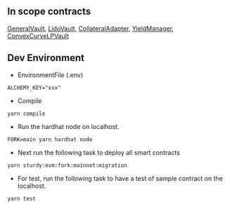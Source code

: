 ## In scope contracts

[GeneralVault](https://github.com/sturdyfi/code4rena-may-2022/blob/main/contracts/protocol/vault/GeneralVault.sol), [LidoVault](https://github.com/sturdyfi/code4rena-may-2022/blob/main/contracts/protocol/vault/ethereum/LidoVault.sol), [CollateralAdapter](https://github.com/sturdyfi/code4rena-may-2022/blob/main/contracts/protocol/lendingpool/CollateralAdapter.sol), [YieldManager](https://github.com/sturdyfi/code4rena-may-2022/blob/main/contracts/protocol/vault/YieldManager.sol), [ConvexCurveLPVault](https://github.com/sturdyfi/code4rena-may-2022/blob/main/contracts/protocol/vault/ethereum/ConvexVault/ConvexCurveLPVault.sol)

## Dev Environment
- EnvironmentFile (.env)
```
ALCHEMY_KEY="xxx"
```

- Compile
```
yarn compile
```

- Run the hardhat node on localhost.
```
FORK=main yarn hardhat node
```

- Next run the following task to deploy all smart contracts
```
yarn sturdy:evm:fork:mainnet:migration
```

- For test, run the following task to have a test of sample contract on the localhost.
```
yarn test
```
